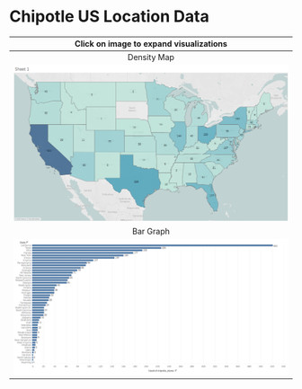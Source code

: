 # Chipotle US Location Data

|   Click on image to expand visualizations   |
|:--------------:|
| Density Map|
|![USMAP](https://github.com/jbrdge/TableauProjects/blob/master/Datasources/Chipotle/ChipotleMap.png)|
| Bar Graph |
|![Bar Graph](https://github.com/jbrdge/TableauProjects/blob/master/Datasources/Chipotle/ChipotleBarGraph.png)|